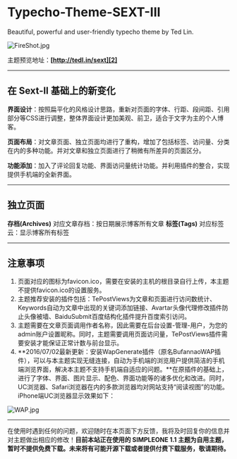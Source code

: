 # Typecho-Theme-SEXT-III
Beautiful, powerful and user-friendly typecho theme by Ted Lin.

![FireShot.jpg][1]

主题预览地址：**[http://tedl.in/sext][2]**


----------


## 在 Sext-II 基础上的新变化 ##

**界面设计**：按照扁平化的风格设计思路，重新对页面的字体、行距、段间距、引用部分等CSS进行调整，整体界面设计更加美观、前卫，适合于文字为主的个人博客。

**页面布局**：对文章页面、独立页面均进行了重构，增加了包括标签、访问量、分类在内的多种功能。并对文章和独立页面进行了稍微有所差异的页面区分。

**功能添加**：加入了评论回复功能、界面访问量统计功能。并利用插件的整合，实现提供手机端的全新界面。


----------


## 独立页面 ##

**存档(Archives)** 对应文章存档：按日期展示博客所有文章
**标签(Tags)** 对应标签云：显示博客所有标签


----------

## 注意事项 ##

 1. 页面对应的图标为favicon.ico，需要在安装的主机的根目录自行上传，本主题不提供favicon.ico的设置服务。
 2. 主题推荐安装的插件包括：TePostViews为文章和页面进行访问数统计、Keywords自动为文章中出现的关键词添加链接、Avartar头像代理修改插件防止头像被墙、BaiduSubmit百度结构化插件提升百度索引访问。
 3. 主题需要在文章页面调用作者名称，因此需要在后台设置-管理-用户，为您的admin账户设置昵称。同时，主题需要调用页面访问量，TePostViews插件需要安装才能保证正常计数与前台显示。
 4. **2016/07/02最新更新：安装WapGenerate插件（原名BufannaoWAP插件），可以与本主题实现无缝连接，自动为手机端的浏览用户提供简洁的手机端浏览界面，解决本主题不支持手机端自适应的问题。**在原插件的基础上，进行了字体、界面、图片显示、配色、界面功能等的诸多优化和改进。同时，UC浏览器、Safari浏览器在内的多款浏览器均对网站支持“阅读视图”的功能。iPhone端UC浏览器显示效果如下：

![WAP.jpg][3]


----------

在使用时遇到任何的问题，欢迎随时在本页面下方反馈，我将及时回复你的信息并对主题做出相应的修改！**目前本站正在使用的 SIMPLEONE 1.1 主题为自用主题，暂时不提供免费下载。未来将有可能开源下载或者提供付费下载服务，敬请期待。**


  [1]: http://tedl.in/usr/uploads/2016/06/408000530.jpg
  [2]: http://tedl.in/sext
  [3]: http://tedl.in/usr/uploads/2016/07/3606890488.jpg
